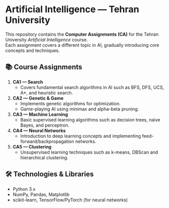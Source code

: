 # Artificial Intelligence — Tehran University  

This repository contains the **Computer Assignments (CA)** for the Tehran University *Artificial Intelligence* course.  
Each assignment covers a different topic in AI, gradually introducing core concepts and techniques.  

## 📚 Course Assignments  

1. **CA1 — Search**  
   - Covers fundamental search algorithms in AI such as BFS, DFS, UCS, A*, and heuristic search.  
2. **CA2 — Genetic & Game**  
   - Implements genetic algorithms for optimization.  
   - Game-playing AI using minimax and alpha-beta pruning.  
3. **CA3 — Machine Learning**  
   - Basic supervised learning algorithms such as decision trees, naive Bayes, and perceptron.  
4. **CA4 — Neural Networks**  
   - Introduction to deep learning concepts and implementing feed-forward/backpropagation networks.  
5. **CA5 — Clustering**  
   - Unsupervised learning techniques such as k-means, DBScan and hierarchical clustering.  

## 🛠️ Technologies & Libraries  
- Python 3.x  
- NumPy, Pandas, Matplotlib  
- scikit-learn, TensorFlow/PyTorch (for neural networks)  
